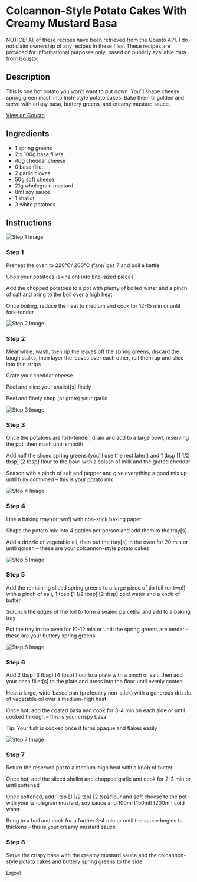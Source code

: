 # Colcannon-Style Potato Cakes With Creamy Mustard Basa

NOTICE: All of these recipes have been retrieved from the Gousto API. I do not claim ownership of any recipes in these files. These recipes are provided for informational purposes only, based on publicly available data from Gousto.

## Description

This is one hot potato you won’t want to put down. You’ll shape cheesy spring green mash into Irish-style potato cakes. Bake them til golden and serve with crispy basa, buttery greens, and creamy mustard sauce.

[View on Gousto](https://www.gousto.co.uk/recipes/cookbook/colcannon-potato-cakes-with-creamy-mustard-basa)

## Ingredients

- 1 spring greens
- 2 x 100g basa fillets
- 40g cheddar cheese
- 0 basa fillet
- 2 garlic cloves
- 50g soft cheese
- 21g wholegrain mustard
- 8ml soy sauce
- 1 shallot
- 3 white potatoes

## Instructions

![Step 1 Image](https://production-media.gousto.co.uk/cms/recipe-step-image/Step-1-1678882018626-x200.jpg)

### Step 1

Preheat the oven to 220°C/ 200°C (fan)/ gas 7 and boil a kettle

Chop your potatoes (skins on) into bite-sized pieces

Add the chopped potatoes to a pot with plenty of boiled water and a pinch of salt and bring to the boil over a high heat

Once boiling, reduce the heat to medium and cook for 12-15 min or until fork-tender

![Step 2 Image](https://production-media.gousto.co.uk/cms/recipe-step-image/Step-2-1678882024380-x200.jpg)

### Step 2

Meanwhile, wash, then rip the leaves off the spring greens, discard the tough stalks, then layer the leaves over each other, roll them up and slice into thin strips

Grate your cheddar cheese

Peel and slice your shallot[s] finely

Peel and finely chop (or grate) your garlic

![Step 3 Image](https://production-media.gousto.co.uk/cms/recipe-step-image/Step-3-1678882030104-x200.jpg)

### Step 3

Once the potatoes are fork-tender, drain and add to a large bowl, reserving the pot, then mash until smooth

Add half the sliced spring greens (you'll use the rest later!) and 1 tbsp <span class="text-purple">[1 1/2 tbsp]</span> <span class="text-danger">[2 tbsp]</span> flour to the bowl with a splash of milk and the grated cheddar

Season with a pinch of salt and pepper and give everything a good mix up until fully combined – this is your potato mix

![Step 4 Image](https://production-media.gousto.co.uk/cms/recipe-step-image/Step-4-1678882035851-x200.jpg)

### Step 4

Line a baking tray (or two!) with non-stick baking paper

Shape the potato mix into 4<span class="text-danger"> </span>patties per person and add them to the tray[s]

Add a drizzle of vegetable oil, then put the tray[s] in the oven for 20 min or until golden – these are your colcannon-style potato cakes

![Step 5 Image](https://production-media.gousto.co.uk/cms/recipe-step-image/Step-5-1678882040030-x200.jpg)

### Step 5

Add the remaining sliced spring greens to a large piece of tin foil (or two!) with a pinch of salt, 1 tbsp <span class="text-purple">[1 1/2 tbsp]</span> <span class="text-danger">[2 tbsp]</span> cold water and a knob of butter

Scrunch the edges of the foil to form a sealed parcel[s] and add to a baking tray

Put the tray in the oven for 10-12 min or until the spring greens are tender – these are your buttery spring greens

![Step 6 Image](https://production-media.gousto.co.uk/cms/recipe-step-image/Step-6-1678882044402-x200.jpg)

### Step 6

Add 2 tbsp <span class="text-purple">[3 tbsp]</span><span class="text-danger"> [4 tbsp]</span> flour to a plate with a pinch of salt, then add your basa fillet[s] to the plate and press into the flour until evenly coated

Heat a large, wide-based pan (preferably non-stick) with a generous drizzle of vegetable oil over a medium-high heat

Once hot, add the coated basa and cook for 3-4 min on each side or until cooked through – this is your crispy basa

Tip: Your fish is cooked once it turns opaque and flakes easily

![Step 7 Image](https://production-media.gousto.co.uk/cms/recipe-step-image/Step-7-1678882051204-x200.jpg)

### Step 7

Return the reserved pot to a medium-high heat with a knob of butter

Once hot, add the sliced shallot and chopped garlic and cook for 2-3 min or until softened

Once softened, add 1 tsp <span class="text-purple">[1 1/2 tsp]</span><span class="text-danger"> [2 tsp] </span>flour and soft cheese to the pot with your wholegrain mustard, soy sauce and 100ml <span class="text-purple">[150ml] </span><span class="text-danger">[200ml] </span>cold water

Bring to a boil and cook for a further 3-4 min or until the sauce begins to thickens – this is your creamy mustard sauce

### Step 8

Serve the crispy basa with the creamy mustard sauce and the colcannon-style potato cakes and buttery spring greens to the side

Enjoy!

